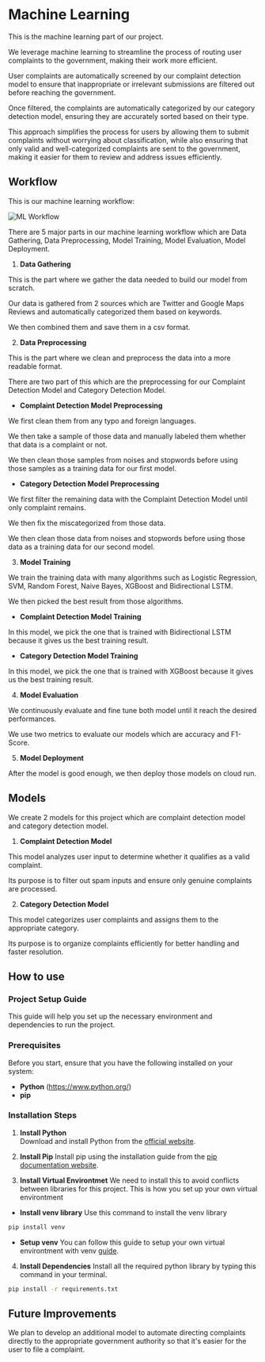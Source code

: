 # Machine Learning

This is the machine learning part of our project.

We leverage machine learning to streamline the process of routing user complaints to the government, making their work more efficient.

User complaints are automatically screened by our complaint detection model to ensure that inappropriate or irrelevant submissions are filtered out before reaching the government.

Once filtered, the complaints are automatically categorized by our category detection model, ensuring they are accurately sorted based on their type.

This approach simplifies the process for users by allowing them to submit complaints without worrying about classification, while also ensuring that only valid and well-categorized complaints are sent to the government, making it easier for them to review and address issues efficiently.

## Workflow

This is our machine learning workflow:

![ML Workflow](https://i.ibb.co.com/kDsRZZG/ml-workflow-drawio.png "ML Workflow")

There are 5 major parts in our machine learning workflow which are Data Gathering, Data Preprocessing, Model Training, Model Evaluation, Model Deployment.

1.  **Data Gathering**

This is the part where we gather the data needed to build our model from scratch.

Our data is gathered from 2 sources which are Twitter and Google Maps Reviews and automatically categorized them based on keywords.

We then combined them and save them in a csv format.

2. **Data Preprocessing**

This is the part where we clean and preprocess the data into a more readable format.

There are two part of this which are the preprocessing for our Complaint Detection Model and Category Detection Model.

- **Complaint Detection Model Preprocessing**

We first clean them from any typo and foreign languages.

We then take a sample of those data and manually labeled them whether that data is a complaint or not.

We then clean those samples from noises and stopwords before using those samples as a training data for our first model.

- **Category Detection Model Preprocessing**

We first filter the remaining data with the Complaint Detection Model until only complaint remains.

We then fix the miscategorized from those data.

We then clean those data from noises and stopwords before using those data as a training data for our second model.

3. **Model Training**

We train the training data with many algorithms such as Logistic Regression, SVM, Random Forest, Naive Bayes, XGBoost and Bidirectional LSTM.

We then picked the best result from those algorithms.

- **Complaint Detection Model Training**

In this model, we pick the one that is trained with Bidirectional LSTM because it gives us the best training result.

- **Category Detection Model Training**

In this model, we pick the one that is trained with XGBoost because it gives us the best training result.

4. **Model Evaluation**

We continuously evaluate and fine tune both model until it reach the desired performances.

We use two metrics to evaluate our models which are accuracy and F1-Score.

5. **Model Deployment**

After the model is good enough, we then deploy those models on cloud run.

## Models

We create 2 models for this project which are complaint detection model and category detection model.

1. **Complaint Detection Model**

This model analyzes user input to determine whether it qualifies as a valid complaint.

Its purpose is to filter out spam inputs and ensure only genuine complaints are processed.

2. **Category Detection Model**

This model categorizes user complaints and assigns them to the appropriate category.

Its purpose is to organize complaints efficiently for better handling and faster resolution.

## How to use 

### Project Setup Guide

This guide will help you set up the necessary environment and dependencies to run the project.

### Prerequisites

Before you start, ensure that you have the following installed on your system:

- **Python** (https://www.python.org/)
- **pip** 

### Installation Steps

1. **Install Python**  
Download and install Python from the [official website](https://www.python.org/).

2. **Install Pip**
Install pip using the installation guide from the [pip documentation website](https://pip.pypa.io/en/stable/installation/).

3. **Install Virtual Environtmet**
We need to install this to avoid conflicts between libraries for this project.
This is how you set up your own virtual environtment

- **Install venv library**
Use this command to install the venv library
```bash
pip install venv
```
- **Setup venv**
You can follow this guide to setup your own virtual environtment with venv [guide](https://www.freecodecamp.org/news/how-to-setup-virtual-environments-in-python/).

4. **Install Dependencies**
Install all the required python library by typing this command in your terminal.
```bash
pip install -r requirements.txt
```

## Future Improvements

We plan to develop an additional model to automate directing complaints directly to the appropriate government authority so that it's easier for the user to file a complaint.